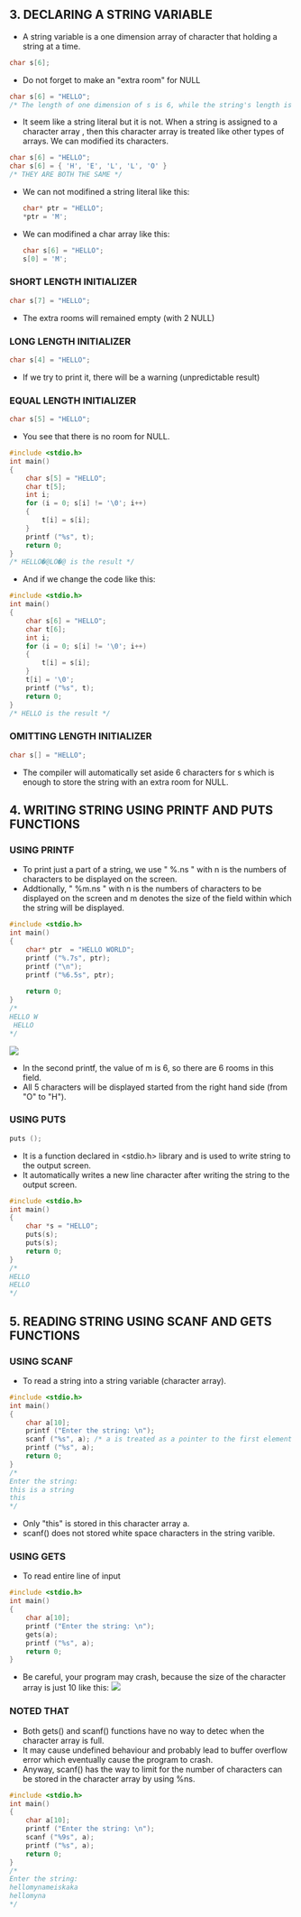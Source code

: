 ## 3. DECLARING A STRING VARIABLE
- A string variable is a one dimension array of character that holding a string at a time.
```C
char s[6];
```
- Do not forget to make an "extra room" for NULL
```C
char s[6] = "HELLO";
/* The length of one dimension of s is 6, while the string's length is 5. Because 1 room should be maintained for NULL */
```
- It seem like a string literal but it is not. When a string is assigned to a character array , then this character array is treated like other types of arrays. We can modified its characters.

```C
char s[6] = "HELLO";
char s[6] = { 'H', 'E', 'L', 'L', 'O' }
/* THEY ARE BOTH THE SAME */
```
- We can not modifined a string literal like this:
  ```C
  char* ptr = "HELLO";
  *ptr = 'M';
  ```
- We can modifined a char array like this:
  ```C
  char s[6] = "HELLO";
  s[0] = 'M';
  ```
### SHORT LENGTH INITIALIZER
```C
char s[7] = "HELLO";
```
- The extra rooms will remained empty (with 2 NULL)
### LONG LENGTH INITIALIZER
```C
char s[4] = "HELLO";
```
- If we try to print it, there will be a warning (unpredictable result)
### EQUAL LENGTH INITIALIZER
```C
char s[5] = "HELLO";
```
- You see that there is no room for NULL.
```C
#include <stdio.h>
int main()
{
    char s[5] = "HELLO";
    char t[5];
    int i;
    for (i = 0; s[i] != '\0'; i++)
    {
        t[i] = s[i];
    }
    printf ("%s", t);
    return 0;
}
/* HELLO�@LO�@ is the result */
```
- And if we change the code like this:
```C
#include <stdio.h>
int main()
{
    char s[6] = "HELLO";
    char t[6];
    int i;
    for (i = 0; s[i] != '\0'; i++)
    {
        t[i] = s[i];
    }
    t[i] = '\0';
    printf ("%s", t);
    return 0;
}
/* HELLO is the result */
```
### OMITTING LENGTH INITIALIZER
```C
char s[] = "HELLO";
```
- The compiler will automatically set aside 6 characters for s which is enough to store the string with an extra room for NULL.

## 4. WRITING STRING USING PRINTF AND PUTS FUNCTIONS
### USING PRINTF 
- To print just a part of a string, we use " %.ns " with n is the numbers of characters to be displayed on the screen.
- Addtionally, " %m.ns " with n is the numbers of characters to be displayed on the screen and m denotes the size of the field within which the string will be displayed.
```C
#include <stdio.h>
int main()
{
    char* ptr  = "HELLO WORLD";
    printf ("%.7s", ptr);
    printf ("\n");
    printf ("%6.5s", ptr);
    
    return 0;
}
/*
HELLO W
 HELLO
*/
```
![](./STRING_PRINT1.png)   
- In the second printf, the value of m is 6, so there are 6 rooms in this field.
- All 5 characters will be displayed started from the right hand side (from "O" to "H").

### USING PUTS
```C
puts ();
```
- It is a function declared in <stdio.h> library and is used to write string to the output screen.
- It automatically writes a new line character after writing the string to the output screen.
```C
#include <stdio.h>
int main()
{
    char *s = "HELLO";
    puts(s);
    puts(s);
    return 0;
}
/*
HELLO
HELLO
*/
```
## 5. READING STRING USING SCANF AND GETS FUNCTIONS
### USING SCANF
- To read a string into a string variable (character array).
```C
#include <stdio.h>
int main()
{
    char a[10];
    printf ("Enter the string: \n");
    scanf ("%s", a); /* a is treated as a pointer to the first element of the array, so no need to put "&" */
    printf ("%s", a);
    return 0;
}
/*
Enter the string: 
this is a string
this
*/
```
- Only "this" is stored in this character array a.
- scanf() does not stored white space characters in the string varible.

### USING GETS
- To read entire line of input
```C
#include <stdio.h>
int main()
{
    char a[10];
    printf ("Enter the string: \n");
    gets(a);
    printf ("%s", a);
    return 0;
}
```
- Be careful, your program may crash, because the size of the character array is just 10 like this:
![](./STRING_GETS.png)

### NOTED THAT
- Both gets() and scanf() functions have no way to detec when the character array is full.
- It may cause undefined behaviour and probably lead to buffer overflow error which eventually cause the program to crash.
- Anyway, scanf() has the way to limit for the number of characters can be stored in the character array by using %ns.
```C
#include <stdio.h>
int main()
{
    char a[10];
    printf ("Enter the string: \n");
    scanf ("%9s", a);
    printf ("%s", a);
    return 0;
}
/*
Enter the string: 
hellomynameiskaka
hellomyna
*/
```





